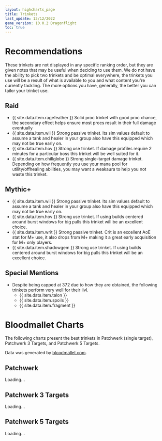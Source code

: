 ```yaml
---
layout: highcharts_page
title: Trinkets
last_update: 13/12/2022
game_version: 10.0.2 Dragonflight
toc: true
---
```

# Recommendations
These trinkets are not displayed in any specific ranking order, but they are given notes that may be useful when deciding to use them. We do not have the ability to pick two trinkets and be optimal everywhere, the trinkets you use will be a result of what is available to you and what content you're currently tackling. The more options you have, generally, the better you can tailor your trinket use.

## Raid
* {{ site.data.item.ragefeather }} Solid proc trinket with good proc chance, the secondary effect helps ensure most procs result in their full damage eventually
* {{ site.data.item.wii }} Strong passive trinket. Its sim values default to assume a tank and healer in your group also have this equipped which may not be true early on.
* {{ site.data.item.hov }} Strong use trinket. If damage profiles require 2 minutes for a particular boss this trinket will be well suited for it.
* {{ site.data.item.chillglobe }} Strong single-target damage trinket. Depending on how frequently you use your mana pool for utility/offhealing abilities, you may want a weakaura to help you not waste this trinket.


## Mythic+
* {{ site.data.item.wii }} Strong passive trinket. Its sim values default to assume a tank and healer in your group also have this equipped which may not be true early on.
* {{ site.data.item.hov }} Strong use trinket. If using builds centered around burst windows for big pulls this trinket will be an excellent choice.
* {{ site.data.item.writ }} Strong passive trinket. Crit is an excellent AoE stat for M+ use, it also drops from M+ making it a great early acquisition for M+ only players.
* {{ site.data.item.shadowgem }} Strong use trinket. If using builds centered around burst windows for big pulls this trinket will be an excellent choice.

## Special Mentions
* Despite being capped at 372 due to how they are obtained, the following trinkets perform very well for their ilvl.
    * {{ site.data.item.talon }}
    * {{ site.data.item.spoils }}
    * {{ site.data.item.fragment }}

# Bloodmallet Charts
The following charts present the best trinkets in Patchwerk (single
target), Patchwerk 3 Targets, and Patchwerk 5 Targets.

Data was generated by [bloodmallet.com](https://bloodmallet.com).

## Patchwerk
<div id="bloodmallet_patchwerk" class="bloodmallet_chart" data-wow-class="shaman" data-wow-spec="elemental" data-font-color="#eee" data-background-color="#222" data-entries="15">Loading...</div>

## Patchwerk 3 Targets
<div id="bloodmallet_patchwerk3" class="bloodmallet_chart" data-wow-class="shaman" data-wow-spec="elemental" data-fight-style="castingpatchwerk3" data-font-color="#eee" data-background-color="#222" data-entries="15">Loading...</div>

## Patchwerk 5 Targets
<div id="bloodmallet_patchwerk5" class="bloodmallet_chart" data-wow-class="shaman" data-wow-spec="elemental" data-fight-style="castingpatchwerk5" data-font-color="#eee" data-background-color="#222" data-entries="15">Loading...</div>
